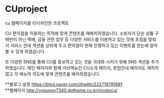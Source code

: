 # CUproject
cu 웹페이지를 리디자인한 프로젝트

CU 편의점을 이용하는 목적에 맞게 콘텐츠를 재배치하였습니다.
소비자가 단순 상품 구매만이 아닌 택배, 금융 관련 업무 등 다양한 서비스를 이용하고 있는 것에 초점을 맞춰서 서비스 안내 섹션을 상위에 두고 편의점이 현재 진행하고 있는 이벤트를 한눈에 알아볼 수 있게 하였습니다.

또 다양한 SNS를 통해 CU를 홍보하고 있는 것을 극대화 시키기 위해 SNS 섹션을 추가하였습니다.
메인 페이지와 함께 서브메뉴인 CU소개 페이지, 창업안내 페이지도 제작하였고 각 메뉴의 의도에 맞게 콘텐츠를 배치하였습니다.

**블로그 설명
https://blog.naver.com/zhwltlr/222719791991
<br/>
**웹페이지
http://vyoungv7340.dothome.co.kr/nicetocu/
